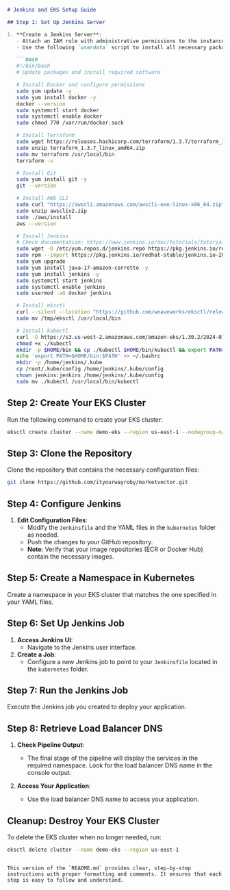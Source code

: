 ```markdown
# Jenkins and EKS Setup Guide

## Step 1: Set Up Jenkins Server

1. **Create a Jenkins Server**:
   - Attach an IAM role with administrative permissions to the instance.
   - Use the following `userdata` script to install all necessary packages:

   ```bash
   #!/bin/bash
   # Update packages and install required software

   # Install Docker and configure permissions
   sudo yum update -y
   sudo yum install docker -y
   docker --version
   sudo systemctl start docker
   sudo systemctl enable docker
   sudo chmod 770 /var/run/docker.sock

   # Install Terraform
   sudo wget https://releases.hashicorp.com/terraform/1.3.7/terraform_1.3.7_linux_amd64.zip
   sudo unzip terraform_1.3.7_linux_amd64.zip
   sudo mv terraform /usr/local/bin
   terraform -v

   # Install Git
   sudo yum install git -y
   git --version

   # Install AWS CLI
   sudo curl "https://awscli.amazonaws.com/awscli-exe-linux-x86_64.zip" -o "awscliv2.zip"
   sudo unzip awscliv2.zip
   sudo ./aws/install
   aws --version

   # Install Jenkins
   # Check documentation: https://www.jenkins.io/doc/tutorials/tutorial-for-installing-jenkins-on-AWS/
   sudo wget -O /etc/yum.repos.d/jenkins.repo https://pkg.jenkins.io/redhat-stable/jenkins.repo
   sudo rpm --import https://pkg.jenkins.io/redhat-stable/jenkins.io-2023.key
   sudo yum upgrade
   sudo yum install java-17-amazon-corretto -y
   sudo yum install jenkins -y
   sudo systemctl start jenkins
   sudo systemctl enable jenkins
   sudo usermod -aG docker jenkins

   # Install eksctl
   curl --silent --location "https://github.com/weaveworks/eksctl/releases/latest/download/eksctl_$(uname -s)_amd64.tar.gz" | tar xz -C /tmp
   sudo mv /tmp/eksctl /usr/local/bin

   # Install kubectl
   curl -O https://s3.us-west-2.amazonaws.com/amazon-eks/1.30.2/2024-07-12/bin/linux/amd64/kubectl
   chmod +x ./kubectl
   mkdir -p $HOME/bin && cp ./kubectl $HOME/bin/kubectl && export PATH=$HOME/bin:$PATH
   echo 'export PATH=$HOME/bin:$PATH' >> ~/.bashrc
   mkdir -p /home/jenkins/.kube
   cp /root/.kube/config /home/jenkins/.kube/config
   chown jenkins:jenkins /home/jenkins/.kube/config
   sudo mv ./kubectl /usr/local/bin/kubectl
   ```

## Step 2: Create Your EKS Cluster

Run the following command to create your EKS cluster:

```bash
eksctl create cluster --name demo-eks --region us-east-1 --nodegroup-name my-nodes --node-type t3.small --managed --nodes 2
```

## Step 3: Clone the Repository

Clone the repository that contains the necessary configuration files:

```bash
git clone https://github.com/ityourwayroby/marketvector.git
```

## Step 4: Configure Jenkins

1. **Edit Configuration Files**:
   - Modify the `Jenkinsfile` and the YAML files in the `kubernetes` folder as needed.
   - Push the changes to your GitHub repository.
   - **Note**: Verify that your image repositories (ECR or Docker Hub) contain the necessary images.

## Step 5: Create a Namespace in Kubernetes

Create a namespace in your EKS cluster that matches the one specified in your YAML files.

## Step 6: Set Up Jenkins Job

1. **Access Jenkins UI**:
   - Navigate to the Jenkins user interface.
2. **Create a Job**:
   - Configure a new Jenkins job to point to your `Jenkinsfile` located in the `kubernetes` folder.

## Step 7: Run the Jenkins Job

Execute the Jenkins job you created to deploy your application.

## Step 8: Retrieve Load Balancer DNS

1. **Check Pipeline Output**:
   - The final stage of the pipeline will display the services in the required namespace. Look for the load balancer DNS name in the console output.

2. **Access Your Application**:
   - Use the load balancer DNS name to access your application.

## Cleanup: Destroy Your EKS Cluster

To delete the EKS cluster when no longer needed, run:

```bash
eksctl delete cluster --name demo-eks --region us-east-1
```
```

This version of the `README.md` provides clear, step-by-step instructions with proper formatting and comments. It ensures that each step is easy to follow and understand.
